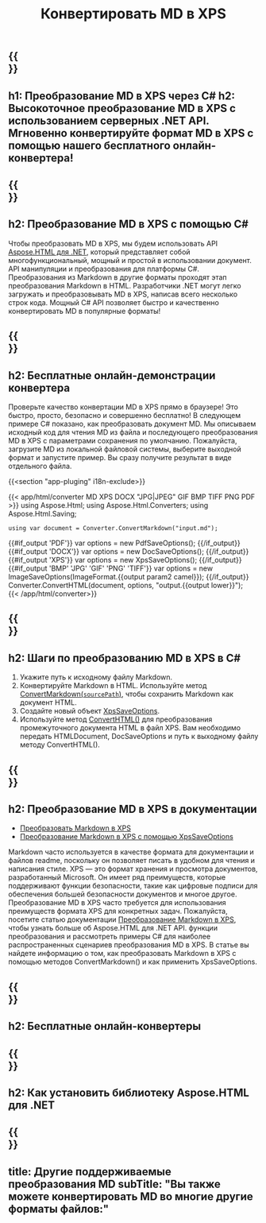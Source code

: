 ﻿---
translation: true
template: /templates/_template-conversion-child.md
title: Конвертировать MD в XPS
description: Пример кода C# для преобразования MD в XPS. Легко используйте API преобразователя в ASP.NET или любом приложении .NET. Попробуйте онлайн Конвертер MD в XPS бесплатно!
url: /net/conversion/md-to-xps/
family: html
platformtag: net
feature: conversion
informat: MD
outformat: XPS
otherformats: PDF DOCX JPEG BMP GIF PNG TIFF HTML
---

{{<section banner>}}
---
h1: Преобразование MD в XPS через C#
h2: Высокоточное преобразование MD в XPS с использованием серверных .NET API. Мгновенно конвертируйте формат MD в XPS с помощью нашего бесплатного онлайн-конвертера!
---

{{<section overview>}}
---
h2: Преобразование MD в XPS с помощью C#
---

Чтобы преобразовать MD в XPS, мы будем использовать API [Aspose.HTML для .NET](https://products.aspose.com/html/net/), который представляет собой многофункциональный, мощный и простой в использовании документ. API манипуляции и преобразования для платформы C#. Преобразования из Markdown в другие форматы проходят этап преобразования Markdown в HTML. Разработчики .NET могут легко загружать и преобразовывать MD в XPS, написав всего несколько строк кода. Мощный C# API позволяет быстро и качественно конвертировать MD в популярные форматы!

{{<section demos>}}
---
h2: Бесплатные онлайн-демонстрации конвертера
---

Проверьте качество конвертации MD в XPS прямо в браузере! Это быстро, просто, безопасно и совершенно бесплатно! В следующем примере C# показано, как преобразовать документ MD. Мы описываем исходный код для чтения MD из файла и последующего преобразования MD в XPS с параметрами сохранения по умолчанию. Пожалуйста, загрузите MD из локальной файловой системы, выберите выходной формат и запустите пример. Вы сразу получите результат в виде отдельного файла.

{{<section "app-pluging" i18n-exclude>}}

{{< app/html/converter MD XPS DOCX "JPG|JPEG" GIF BMP TIFF PNG PDF >}}
using Aspose.Html;
using Aspose.Html.Converters;
using Aspose.Html.Saving;

    using var document = Converter.ConvertMarkdown("input.md");
{{#if_output 'PDF'}}
    var options = new PdfSaveOptions();
{{/if_output}}
{{#if_output 'DOCX'}}
    var options = new DocSaveOptions();
{{/if_output}}
{{#if_output 'XPS'}}
    var options = new XpsSaveOptions();
{{/if_output}}
{{#if_output 'BMP' 'JPG' 'GIF' 'PNG' 'TIFF'}}
    var options = new ImageSaveOptions(ImageFormat.{{output param2 camel}});
{{/if_output}}
    Converter.ConvertHTML(document, options, "output.{{output lower}}");   
{{< /app/html/converter>}}


{{<section steps>}}
---
h2: Шаги по преобразованию MD в XPS в C#
---
1. Укажите путь к исходному файлу Markdown.
1. Конвертируйте Markdown в HTML. Используйте метод [ConvertMarkdown(`sourcePath`)](https://apireference.aspose.com/html/net/aspose.html.converters.converter/convertmarkdown/methods/4), чтобы сохранить Markdown как документ HTML.
1. Создайте новый объект [XpsSaveOptions](https://apireference.aspose.com/html/net/aspose.html.saving/xpssaveoptions).
1. Используйте метод [ConvertHTML()](https://apireference.aspose.com/html/net/aspose.html.converters/converter/converthtml/) для преобразования промежуточного документа HTML в файл XPS. Вам необходимо передать HTMLDocument, DocSaveOptions и путь к выходному файлу методу ConvertHTML().




{{<section documentation>}}
---
h2: Преобразование MD в XPS в документации
---

 - <a href="https://docs.aspose.com/html/net/converting-between-formats/markdown-to-xps/#convert-markdown-to-xps" target="_blank">Преобразовать Markdown в XPS</a>
 - <a href="https://docs.aspose.com/html/net/converting-between-formats/markdown-to-xps/#convert-markdown-to-xps-using-xpssaveoptions" target="_blank" >Преобразование Markdown в XPS с помощью XpsSaveOptions</a>

Markdown часто используется в качестве формата для документации и файлов readme, поскольку он позволяет писать в удобном для чтения и написания стиле. XPS — это формат хранения и просмотра документов, разработанный Microsoft. Он имеет ряд преимуществ, которые поддерживают функции безопасности, такие как цифровые подписи для обеспечения большей безопасности документов и многое другое. Преобразование MD в XPS часто требуется для использования преимуществ формата XPS для конкретных задач. Пожалуйста, посетите статью документации [Преобразование Markdown в XPS](https://docs.aspose.com/html/net/converting-between-formats/markdown-to-xps/), чтобы узнать больше об Aspose.HTML для .NET API. функции преобразования и рассмотреть примеры C# для наиболее распространенных сценариев преобразования MD в XPS. В статье вы найдете информацию о том, как преобразовать Markdown в XPS с помощью методов ConvertMarkdown() и как применить XpsSaveOptions.

{{<section online-converters>}}
---
h2: Бесплатные онлайн-конвертеры
---

{{<section get-started>}}
---
h2: Как установить библиотеку Aspose.HTML для .NET
---

{{<section other-conversions>}}
---
title: Другие поддерживаемые преобразования MD
subTitle: "Вы также можете конвертировать MD во многие другие форматы файлов:"
---